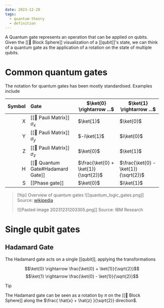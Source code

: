 ```yaml
---
date: 2023-12-20
tags:
  - quantum-theory
  - definition
---
```

A Quantum gate represents an operation that can be applied on qubits. Given the [[📘 Block Sphere]] visualization of a [[qubit]]'s state, we can think of a quantum gate as the application of a rotation on the state of multiple qubits.

# Common quantum gates

The notation for quantum gates has been mostly standardised. Examples include

| Symbol | Gate | $\ket{0} \rightarrow ...$ | $\ket{1} \rightarrow ...$ |
| ---: | :--- | ---- | ---- |
| X | [[📘 Pauli Matrix]] $\sigma_x$ | $\ket{1}$ | $\ket{0}$ |
| Y | [[📘 Pauli Matrix]] $\sigma_y$ | $-i\ket{1}$ | $i\ket{0}$ |
| Z | [[📘 Pauli Matrix]] $\sigma_z$ | $\ket{0}$ | $\ket{1}$ |
| H | [[📘 Quantum Gate#Hadamard Gate]] | $\frac{\ket{0} + \ket{1}}{\sqrt{2}}$ | $\frac{\ket{0} - \ket{1}}{\sqrt{2}}$ |
| S | [[Phase gate]] | $\ket{0}$ | $i\ket{1}$ |

> [!tip] Overview of quantum gates
> ![[quantum_logic_gates.png]]
> Source: [wikipedia](https://en.wikipedia.org/wiki/Quantum_logic_gate)
> 
> ![[Pasted image 20231231203305.png]]
> Source: IBM Research

# Single qubit gates
## Hadamard Gate

The Hadamard gate acts on a single [[qubit]], applying the transformations

$$\ket{0} \rightarrow \frac{\ket{0} + \ket{1}}{\sqrt{2}}$$
$$\ket{1} \rightarrow \frac{\ket{0} - \ket{1}}{\sqrt{2}}$$

>[!tip]
> The Hadamard gate can be seen as a rotation by $\pi$ on the [[📘 Block Sphere]] along the $\frac{ \hat{x} + \hat{z} }{\sqrt{2}} direction$. 